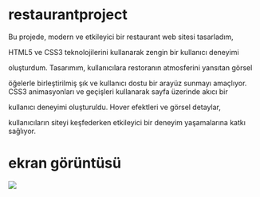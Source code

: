 <h1> restaurantproject </h1>
Bu projede, modern ve etkileyici bir restaurant web sitesi tasarladım, 

HTML5 ve CSS3 teknolojilerini kullanarak zengin bir kullanıcı deneyimi 

oluşturdum. Tasarımım, kullanıcılara restoranın atmosferini yansıtan görsel

 öğelerle birleştirilmiş şık ve kullanıcı dostu bir arayüz sunmayı amaçlıyor.
 CSS3 animasyonları ve geçişleri kullanarak sayfa üzerinde akıcı bir 
 
 kullanıcı deneyimi oluşturuldu. Hover efektleri ve görsel detaylar, 
 
 kullanıcıların siteyi keşfederken etkileyici bir deneyim yaşamalarına katkı sağlıyor.
 <h1>ekran görüntüsü</h1>
 
 ![](ekran.gif)